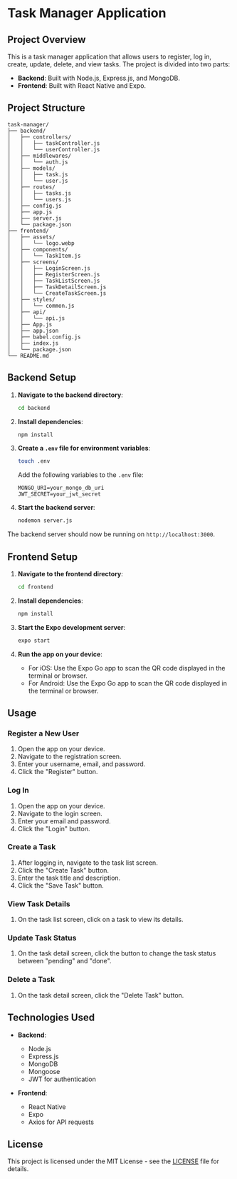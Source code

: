 # Task Manager Application

## Project Overview

This is a task manager application that allows users to register, log in, create, update, delete, and view tasks. The project is divided into two parts:

- **Backend**: Built with Node.js, Express.js, and MongoDB.
- **Frontend**: Built with React Native and Expo.

## Project Structure

```
task-manager/
├── backend/
│   ├── controllers/
│   │   ├── taskController.js
│   │   └── userController.js
│   ├── middlewares/
│   │   └── auth.js
│   ├── models/
│   │   ├── task.js
│   │   └── user.js
│   ├── routes/
│   │   ├── tasks.js
│   │   └── users.js
│   ├── config.js
│   ├── app.js
│   ├── server.js
│   └── package.json
├── frontend/
│   ├── assets/
│   │   └── logo.webp
│   ├── components/
│   │   └── TaskItem.js
│   ├── screens/
│   │   ├── LoginScreen.js
│   │   ├── RegisterScreen.js
│   │   ├── TaskListScreen.js
│   │   ├── TaskDetailScreen.js
│   │   └── CreateTaskScreen.js
│   ├── styles/
│   │   └── common.js
│   ├── api/
│   │   └── api.js
│   ├── App.js
│   ├── app.json
│   ├── babel.config.js
│   ├── index.js
│   └── package.json
└── README.md
```

## Backend Setup

1. **Navigate to the backend directory**:

   ```sh
   cd backend
   ```

2. **Install dependencies**:

   ```sh
   npm install
   ```

3. **Create a `.env` file for environment variables**:

   ```sh
   touch .env
   ```

   Add the following variables to the `.env` file:

   ```
   MONGO_URI=your_mongo_db_uri
   JWT_SECRET=your_jwt_secret
   ```

4. **Start the backend server**:
   ```sh
   nodemon server.js
   ```

The backend server should now be running on `http://localhost:3000`.

## Frontend Setup

1. **Navigate to the frontend directory**:

   ```sh
   cd frontend
   ```

2. **Install dependencies**:

   ```sh
   npm install
   ```

3. **Start the Expo development server**:

   ```sh
   expo start
   ```

4. **Run the app on your device**:
   - For iOS: Use the Expo Go app to scan the QR code displayed in the terminal or browser.
   - For Android: Use the Expo Go app to scan the QR code displayed in the terminal or browser.

## Usage

### Register a New User

1. Open the app on your device.
2. Navigate to the registration screen.
3. Enter your username, email, and password.
4. Click the "Register" button.

### Log In

1. Open the app on your device.
2. Navigate to the login screen.
3. Enter your email and password.
4. Click the "Login" button.

### Create a Task

1. After logging in, navigate to the task list screen.
2. Click the "Create Task" button.
3. Enter the task title and description.
4. Click the "Save Task" button.

### View Task Details

1. On the task list screen, click on a task to view its details.

### Update Task Status

1. On the task detail screen, click the button to change the task status between "pending" and "done".

### Delete a Task

1. On the task detail screen, click the "Delete Task" button.

## Technologies Used

- **Backend**:

  - Node.js
  - Express.js
  - MongoDB
  - Mongoose
  - JWT for authentication

- **Frontend**:
  - React Native
  - Expo
  - Axios for API requests

## License

This project is licensed under the MIT License - see the [LICENSE](LICENSE) file for details.
